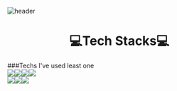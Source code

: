 
![header](https://capsule-render.vercel.app/api?type=wave&color=FF7B39&height=250&animation=twinkling&section=header&text=UJin%20BANG&fontSize=90&fontColor=FFE0C7)

<div align=center><h1>💻Tech Stacks💻</h1></div>
###Techs I've used least one <br/>
<img src="https://img.shields.io/badge/c-A8B9CC?style=for-the-badge&logo=C&logoColor=white"/><img src="https://img.shields.io/badge/c++-00599C?style=for-the-badge&logo=c%2B%2B&logoColor=white"><img src="https://img.shields.io/badge/c%23-239120?style=for-the-badge&logo=Csharp&logoColor=white"><img src="https://img.shields.io/badge/Python-3766AB?style=flat-square&logo=Python&logoColor=white"/> <br/>
<img src="https://img.shields.io/badge/JAVA-007396?style=for-the-badge&logo=java&logoColor=white"><img src="https://img.shields.io/badge/Spring-6DB33F?style=for-the-badge&logo=Spring&logoColor=white"><img src="https://img.shields.io/badge/mariaDB-003545?style=for-the-badge&logo=mariaDB&logoColor=white">
